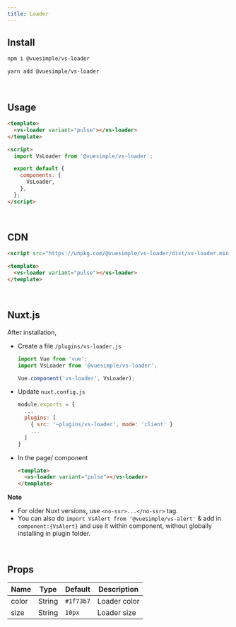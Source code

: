 ```yaml
---
title: Loader
---
```


<masthead title="Loader" description="A simple vue loader. Perfect for all your loader scenarios.">
  <component-links
    codesandbox="https://codesandbox.io/s/vs-loader-1ue35"
    github="https://github.com/ashwinkshenoy/vue-simple/tree/master/packages/vs-loader"
    packageName="@vuesimple/vs-loader">
  </component-links>
</masthead>

## Install

```bash
npm i @vuesimple/vs-loader
```

```bash
yarn add @vuesimple/vs-loader
```

<br />

## Usage

```html
<template>
  <vs-loader variant="pulse"></vs-loader>
</template>

<script>
  import VsLoader from '@vuesimple/vs-loader';

  export default {
    components: {
      VsLoader,
    },
  };
</script>
```

<br />

## CDN

```html
<script src="https://unpkg.com/@vuesimple/vs-loader/dist/vs-loader.min.js"></script>
```

```html
<template>
  <vs-loader variant="pulse"></vs-loader>
</template>
```

<br />

## Nuxt.js

After installation,

- Create a file `/plugins/vs-loader.js`

  ```javascript
  import Vue from 'vue';
  import VsLoader from '@vuesimple/vs-loader';

  Vue.component('vs-loader', VsLoader);
  ```

- Update `nuxt.config.js`
  ```javascript
  module.exports = {
    ...
    plugins: [
      { src: '~plugins/vs-loader', mode: 'client' }
      ...
    ]
  }
  ```
- In the page/ component

  ```html
  <template>
    <vs-loader variant="pulse"></vs-loader>
  </template>
  ```

**Note**

- For older Nuxt versions, use `<no-ssr>...</no-ssr>` tag.
- You can also do
  `import VsAlert from '@vuesimple/vs-alert'`
  & add in `component:{VsAlert}` and use it within component, without globally installing in plugin folder.

<br />

## Props

| Name  | Type   | Default   | Description  |
| ----- | ------ | --------- | ------------ |
| color | String | `#1f73b7` | Loader color |
| size  | String | `10px`    | Loader size  |
